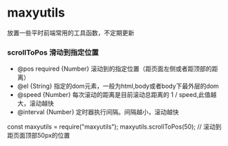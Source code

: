 # maxyutils
放置一些平时前端常用的工具函数，不定期更新

### scrollToPos 滑动到指定位置
- @pos required {Number} 滚动到的指定位置（距页面左侧或者距顶部的距离）
- @el {String} 指定的dom元素，一般为html,body或者body下最外层的dom
- @speed {Number} 每次滚动的距离是目前滚动总距离的 1 / speed,此值越大，滚动越快
- @interval {Number} 定时器执行间隔。间隔越小，滚动越快

const maxyutils = require("maxyutils");
maxyutils.scrollToPos(50); // 滚动到距页面顶部50px的位置
